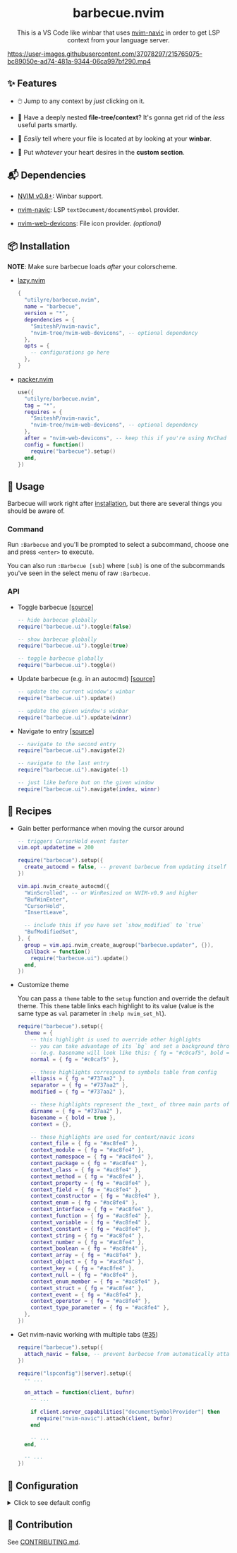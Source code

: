 <div align="center">

# barbecue.nvim

This is a VS Code like winbar that uses [nvim-navic][nvim-navic] in order to get
LSP context from your language server.

</div>

https://user-images.githubusercontent.com/37078297/215765075-bc89050e-ad74-481a-9344-06ca997bf290.mp4

[nvim-navic]: https://github.com/SmiteshP/nvim-navic

## ✨ Features

- 🖱️ Jump to any context by _just_ clicking on it.

- 🌲 Have a deeply nested **file-tree/context**? It's gonna get rid of the
  _less_ useful parts smartly.

- 📂 _Easily_ tell where your file is located at by looking at your **winbar**.

- 📜 Put _whatever_ your heart desires in the **custom section**.

## 📬 Dependencies

- [NVIM v0.8+][neovim-latest]: Winbar support.

- [nvim-navic][nvim-navic]: LSP `textDocument/documentSymbol` provider.

- [nvim-web-devicons][nvim-web-devicons]: File icon provider. _(optional)_

[neovim-latest]: https://github.com/neovim/neovim/releases/latest
[nvim-navic]: https://github.com/SmiteshP/nvim-navic
[nvim-web-devicons]: https://github.com/nvim-tree/nvim-web-devicons

## 📦 Installation

**NOTE**: Make sure barbecue loads _after_ your colorscheme.

- [lazy.nvim][lazy.nvim]

  ```lua
  {
    "utilyre/barbecue.nvim",
    name = "barbecue",
    version = "*",
    dependencies = {
      "SmiteshP/nvim-navic",
      "nvim-tree/nvim-web-devicons", -- optional dependency
    },
    opts = {
      -- configurations go here
    },
  }
  ```

- [packer.nvim][packer.nvim]

  ```lua
  use({
    "utilyre/barbecue.nvim",
    tag = "*",
    requires = {
      "SmiteshP/nvim-navic",
      "nvim-tree/nvim-web-devicons", -- optional dependency
    },
    after = "nvim-web-devicons", -- keep this if you're using NvChad
    config = function()
      require("barbecue").setup()
    end,
  })
  ```

[lazy.nvim]: https://github.com/folke/lazy.nvim
[packer.nvim]: https://github.com/wbthomason/packer.nvim

## 🚀 Usage

Barbecue will work right after [installation][installation], but there are
several things you should be aware of.

### Command

Run `:Barbecue` and you'll be prompted to select a subcommand, choose one and
press `<enter>` to execute.

You can also run `:Barbecue [sub]` where `[sub]` is one of the subcommands
you've seen in the select menu of raw `:Barbecue`.

### API

- Toggle barbecue [[source]][toggle]

  ```lua
  -- hide barbecue globally
  require("barbecue.ui").toggle(false)

  -- show barbecue globally
  require("barbecue.ui").toggle(true)

  -- toggle barbecue globally
  require("barbecue.ui").toggle()
  ```

- Update barbecue (e.g. in an autocmd) [[source]][update]

  ```lua
  -- update the current window's winbar
  require("barbecue.ui").update()

  -- update the given window's winbar
  require("barbecue.ui").update(winnr)
  ```

- Navigate to entry [[source]][navigate]

  ```lua
  -- navigate to the second entry
  require("barbecue.ui").navigate(2)

  -- navigate to the last entry
  require("barbecue.ui").navigate(-1)

  -- just like before but on the given window
  require("barbecue.ui").navigate(index, winnr)
  ```

[installation]: #-installation
[toggle]: https://github.com/utilyre/barbecue.nvim/blob/v0.4.2/lua/barbecue/ui.lua#L205-L215
[update]: https://github.com/utilyre/barbecue.nvim/blob/v0.4.2/lua/barbecue/ui.lua#L149-L203
[navigate]: https://github.com/utilyre/barbecue.nvim/blob/v0.4.2/lua/barbecue/ui.lua#L217-L240

## 🍴 Recipes

- Gain better performance when moving the cursor around

  ```lua
  -- triggers CursorHold event faster
  vim.opt.updatetime = 200

  require("barbecue").setup({
    create_autocmd = false, -- prevent barbecue from updating itself automatically
  })

  vim.api.nvim_create_autocmd({
    "WinScrolled", -- or WinResized on NVIM-v0.9 and higher
    "BufWinEnter",
    "CursorHold",
    "InsertLeave",

    -- include this if you have set `show_modified` to `true`
    "BufModifiedSet",
  }, {
    group = vim.api.nvim_create_augroup("barbecue.updater", {}),
    callback = function()
      require("barbecue.ui").update()
    end,
  })
  ```

- Customize theme

  You can pass a `theme` table to the `setup` function and override the default
  theme. This `theme` table links each highlight to its value (value is the same
  type as `val` parameter in `:help nvim_set_hl`).

  ```lua
  require("barbecue").setup({
    theme = {
      -- this highlight is used to override other highlights
      -- you can take advantage of its `bg` and set a background throughout your winbar
      -- (e.g. basename will look like this: { fg = "#c0caf5", bold = true })
      normal = { fg = "#c0caf5" },

      -- these highlights correspond to symbols table from config
      ellipsis = { fg = "#737aa2" },
      separator = { fg = "#737aa2" },
      modified = { fg = "#737aa2" },

      -- these highlights represent the _text_ of three main parts of barbecue
      dirname = { fg = "#737aa2" },
      basename = { bold = true },
      context = {},

      -- these highlights are used for context/navic icons
      context_file = { fg = "#ac8fe4" },
      context_module = { fg = "#ac8fe4" },
      context_namespace = { fg = "#ac8fe4" },
      context_package = { fg = "#ac8fe4" },
      context_class = { fg = "#ac8fe4" },
      context_method = { fg = "#ac8fe4" },
      context_property = { fg = "#ac8fe4" },
      context_field = { fg = "#ac8fe4" },
      context_constructor = { fg = "#ac8fe4" },
      context_enum = { fg = "#ac8fe4" },
      context_interface = { fg = "#ac8fe4" },
      context_function = { fg = "#ac8fe4" },
      context_variable = { fg = "#ac8fe4" },
      context_constant = { fg = "#ac8fe4" },
      context_string = { fg = "#ac8fe4" },
      context_number = { fg = "#ac8fe4" },
      context_boolean = { fg = "#ac8fe4" },
      context_array = { fg = "#ac8fe4" },
      context_object = { fg = "#ac8fe4" },
      context_key = { fg = "#ac8fe4" },
      context_null = { fg = "#ac8fe4" },
      context_enum_member = { fg = "#ac8fe4" },
      context_struct = { fg = "#ac8fe4" },
      context_event = { fg = "#ac8fe4" },
      context_operator = { fg = "#ac8fe4" },
      context_type_parameter = { fg = "#ac8fe4" },
    },
  })
  ```

- Get nvim-navic working with multiple tabs ([#35][#35])

  ```lua
  require("barbecue").setup({
    attach_navic = false, -- prevent barbecue from automatically attaching nvim-navic
  })

  require("lspconfig")[server].setup({
    -- ...

    on_attach = function(client, bufnr)
      -- ...

      if client.server_capabilities["documentSymbolProvider"] then
        require("nvim-navic").attach(client, bufnr)
      end

      -- ...
    end,

    -- ...
  })
  ```

[#35]: https://github.com/utilyre/barbecue.nvim/issues/35

## 🚠 Configuration

<details>
  <summary>Click to see default config</summary>

```lua
{
  ---Whether to attach navic to language servers automatically.
  ---
  ---@type boolean
  attach_navic = true,

  ---Whether to create winbar updater autocmd.
  ---
  ---@type boolean
  create_autocmd = true,

  ---Buftypes to enable winbar in.
  ---
  ---@type string[]
  include_buftypes = { "" },

  ---Filetypes not to enable winbar in.
  ---
  ---@type string[]
  exclude_filetypes = { "toggleterm" },

  modifiers = {
    ---Filename modifiers applied to dirname.
    ---
    ---See: `:help filename-modifiers`
    ---
    ---@type string
    dirname = ":~:.",

    ---Filename modifiers applied to basename.
    ---
    ---See: `:help filename-modifiers`
    ---
    ---@type string
    basename = "",
  },

  ---Whether to display path to file.
  ---
  ---@type boolean
  show_dirname = true,

  ---Whether to display file name.
  ---
  ---@type boolean
  show_basename = true,

  ---Whether to replace file icon with the modified symbol when buffer is
  ---modified.
  ---
  ---@type boolean
  show_modified = false,

  ---Get modified status of file.
  ---
  ---NOTE: This can be used to get file modified status from SCM (e.g. git)
  ---
  ---@type fun(bufnr: number): boolean
  modified = function(bufnr) return vim.bo[bufnr].modified end,

  ---Whether to show/use navic in the winbar.
  ---
  ---@type boolean
  show_navic = true,

  ---Get leading custom section contents.
  ---
  ---NOTE: This function shouldn't do any expensive actions as it is run on each
  ---render.
  ---
  ---@type fun(bufnr: number, winnr: number): barbecue.Config.custom_section
  lead_custom_section = function() return " " end,

  ---@alias barbecue.Config.custom_section
  ---|string # Literal string.
  ---|{ [1]: string, [2]: string? }[] # List-like table of `[text, highlight?]` tuples in which `highlight` is optional.
  ---
  ---Get custom section contents.
  ---
  ---NOTE: This function shouldn't do any expensive actions as it is run on each
  ---render.
  ---
  ---@type fun(bufnr: number, winnr: number): barbecue.Config.custom_section
  custom_section = function() return " " end,

  ---@alias barbecue.Config.theme
  ---|'"auto"' # Use your current colorscheme's theme or generate a theme based on it.
  ---|string # Theme located under `barbecue.theme` module.
  ---|barbecue.Theme # Same as '"auto"' but override it with the given table.
  ---
  ---Theme to be used for generating highlight groups dynamically.
  ---
  ---@type barbecue.Config.theme
  theme = "auto",

  ---Whether context text should follow its icon's color.
  ---
  ---@type boolean
  context_follow_icon_color = false,

  symbols = {
    ---Modification indicator.
    ---
    ---@type string
    modified = "●",

    ---Truncation indicator.
    ---
    ---@type string
    ellipsis = "…",

    ---Entry separator.
    ---
    ---@type string
    separator = "",
  },

  ---@alias barbecue.Config.kinds
  ---|false # Disable kind icons.
  ---|table<string, string> # Type to icon mapping.
  ---
  ---Icons for different context entry kinds.
  ---
  ---@type barbecue.Config.kinds
  kinds = {
    File = "",
    Module = "",
    Namespace = "",
    Package = "",
    Class = "",
    Method = "",
    Property = "",
    Field = "",
    Constructor = "",
    Enum = "",
    Interface = "",
    Function = "",
    Variable = "",
    Constant = "",
    String = "",
    Number = "",
    Boolean = "",
    Array = "",
    Object = "",
    Key = "",
    Null = "",
    EnumMember = "",
    Struct = "",
    Event = "",
    Operator = "",
    TypeParameter = "",
  },
}
```

</details>

## 👥 Contribution

See [CONTRIBUTING.md][contributing].

[contributing]: https://github.com/utilyre/barbecue.nvim/blob/main/CONTRIBUTING.md
